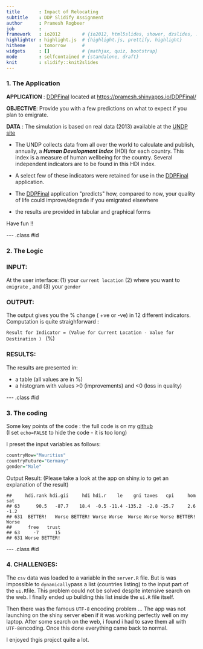 ```yaml
---
title       : Impact of Relocating
subtitle    : DDP Slidify Assignment
author      : Pramesh Rogbeer
job         : 
framework   : io2012        # {io2012, html5slides, shower, dzslides, ...}
highlighter : highlight.js  # {highlight.js, prettify, highlight}
hitheme     : tomorrow      # 
widgets     : []            # {mathjax, quiz, bootstrap}
mode        : selfcontained # {standalone, draft}
knit        : slidify::knit2slides
---
```

### 1. The Application 

**APPLICATION** :     [DDPFinal](http://example.com/) located at https://pramesh.shinyapps.io/DDPFinal/

**OBJECTIVE**: Provide you with a few predictions on what to expect if you plan to emigrate.

**DATA** : The simulation is based on real data (2013) available at the [UNDP site](http://hdr.undp.org/en/data) 



- The UNDP collects data from all over the world to calculate and publish, annually, a ***Human Development Index*** (HDI) for each country. This index is a measure of human wellbeing for the country. Several independent indicators are to be found in this HDI index. 

- A select few of these indicators were retained for use in the [DDPFinal](http://example.com/) application.

- The [DDPFinal](http://example.com/) application "predicts" how, compared to now, your quality of life could improve/degrade if you emigrated elsewhere

- the results are provided in tabular and graphical forms


Have fun !!



--- .class #id 

### 2. The Logic

### INPUT:  
 At the user interface: (1) your `current location` (2) where you want to `emigrate` , and (3) your `gender`

### OUTPUT: 
The output gives you the % change ( +ve or -ve) in 12 different indicators.  
Computation is quite straighforward :

`Result for Indicator = (Value for Current Location - Value for Destination ) ` (%)

### RESULTS:
The results are presented in:

- a table (all values are in %)
- a histogram with values >0 (improvements) and <0 (loss in quality)




--- .class #id 

### 3. The coding
Some key points of the code : the full code is on my [github](https://github.com/Pramesh1/DDProd)  
(I set `echo=FALSE` to hide the code - it is too long)

I preset the input variables as follows:

```r
countryNow="Mauritius"
countryFuture="Germany"
gender="Male"
```


Output Result:
(Please take a look at the app on shiny.io to get an explanation of the result)


```
##     hdi.rank hdi.gii     hdi hdi.r    le    gni taxes   cpi     hom   sat
## 63      90.5   -87.7    18.4  -0.5 -11.4 -135.2  -2.8 -25.7     2.6  -1.2
## 631  BETTER!   Worse BETTER! Worse Worse  Worse Worse Worse BETTER! Worse
##      free   trust
## 63     -7      15
## 631 Worse BETTER!
```


--- .class #id 

### 4. CHALLENGES:

The `csv` data was loaded to a variable in the `server.R` file. But is was impossible to `dynamically`pass a list (countries listing) to the input part of the `ui.R`file. This problem could not be solved despite intensive search on the web.
I finally ended up building this list inside the `ui.R` file itself. 

Then there was the famous `UTF-8` encoding problem ... The app was not launching on the shiny server eben if it was working perfectly well on my laptop. After some search on the web, i found i had to save them all with `UTF-8`encoding. Once this done everything came back to normal.


I enjoyed thgis projcct quite a lot.


